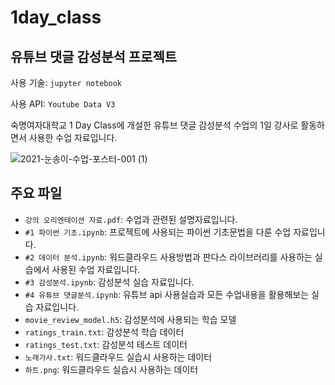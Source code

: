 # 1day_class

## 유튜브 댓글 감성분석 프로젝트
 
사용 기술: `jupyter notebook`

사용 API: `Youtube Data V3`

숙명여자대학교 1 Day Class에 개설한 유튜브 댓글 감성분석 수업의 1일 강사로 활동하면서 사용한 수업 자료입니다.

![2021-눈송이-수업-포스터-001 (1)](https://user-images.githubusercontent.com/37391733/147442884-f6a4976c-3f21-4f0e-a0fc-6f54c3e5f9fb.png)

## 주요 파일
* `강의 오리엔테이션 자료.pdf`: 수업과 관련된 설명자료입니다.
* `#1 파이썬 기초.ipynb`: 프로젝트에 사용되는 파이썬 기초문법을 다룬 수업 자료입니다.
* `#2 데이터 분석.ipynb`: 워드클라우드 사용방법과 판다스 라이브러리를 사용하는 실습에서 사용된 수업 자료입니다.
* `#3 감성분석.ipynb`: 감성분석 실습 자료입니다.
* `#4 유튜브 댓글분석.ipynb`: 유튜브 api 사용실습과 모든 수업내용을 활용해보는 실습 자료입니다.
* `movie_review_model.h5`: 감성분석에 사용되는 학습 모델
* `ratings_train.txt`: 감성분석 학습 데이터 
* `ratings_test.txt`: 감성분석 테스트 데이터
* `노래가사.txt`: 워드클라우드 실습시 사용하는 데이터
* `하트.png`: 워드클라우드 실습시 사용하는 데이터
